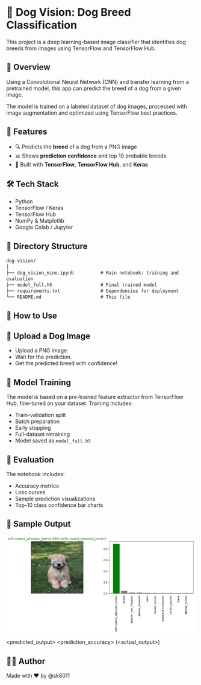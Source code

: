
# 🐶 Dog Vision: Dog Breed Classification

This project is a deep learning-based image classifier that identifies dog breeds from images using TensorFlow and TensorFlow Hub.

## 📌 Overview

Using a Convolutional Neural Network (CNN) and transfer learning from a pretrained model, this app can predict the breed of a dog from a given image.

The model is trained on a labeled dataset of dog images, processed with image augmentation and optimized using TensorFlow best practices.

## 🧠 Features

- 🔍 Predicts the **breed** of a dog from a PNG image
- 📊 Shows **prediction confidence** and top 10 probable breeds
- 🧠 Built with **TensorFlow**, **TensorFlow Hub**, and **Keras**

## 🛠️ Tech Stack

- Python
- TensorFlow / Keras
- TensorFlow Hub
- NumPy & Matplotlib
- Google Colab / Jupyter

## 📁 Directory Structure

```
dog-vision/
│
├── dog_vision_mine.ipynb          # Main notebook: training and evaluation
├── model_full.h5                  # Final trained model
├── requirements.txt               # Dependencies for deployment
└── README.md                      # This file
```

## 🚀 How to Use

## 📸 Upload a Dog Image

- Upload a PNG image.
- Wait for the prediction.
- Get the predicted breed with confidence!

## 🔬 Model Training

The model is based on a pre-trained feature extractor from TensorFlow Hub, fine-tuned on your dataset. Training includes:

- Train-validation split
- Batch preparation
- Early stopping
- Full-dataset retraining
- Model saved as `model_full.h5`

## 🧪 Evaluation

The notebook includes:

- Accuracy metrics
- Loss curves
- Sample prediction visualizations
- Top-10 class confidence bar charts
  

## 🐾 Sample Output

![sample](./output/output.png)

<predicted_output> <prediction_accuracy> (<actual_output>)

## 👨‍💻 Author

Made with ❤️ by @sk8011
